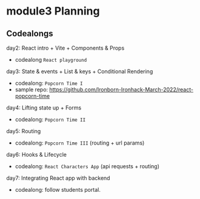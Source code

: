 
# module3 Planning



## Codealongs

<!-- 

@todo: 

- create repos with initial code for each day
- readme with steps to follow
- remove anything not essential

-->


day2: React intro + Vite + Components & Props
- codealong `React playground`


day3: State & events + List & keys + Conditional Rendering
- codealong: `Popcorn Time I`
- sample repo: https://github.com/Ironborn-Ironhack-March-2022/react-popcorn-time


day4: Lifting state up + Forms
- codealong: `Popcorn Time II`


day5: Routing
- codealong: `Popcorn Time III` (routing + url params)


day6: Hooks & Lifecycle
- codealong: `React Characters App` (api requests + routing)


day7: Integrating React app with backend
- codealong: follow students portal.

